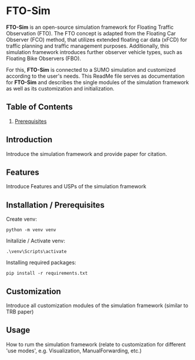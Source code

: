 # FTO-Sim
**FTO-Sim** is an open-source simulation framework for Floating Traffic Observation (FTO). The FTO concept is adapted from the Floating Car Observer (FCO) method, that utilizes extended floating car data (xFCD) for traffic planning and traffic management purposes. Additionally, this simulation framework introduces further observer vehicle types, such as Floating Bike Observers (FBO).

For this, **FTO-Sim** is connected to a SUMO simulation and customized according to the user's needs. This ReadMe file serves as documentation for **FTO-Sim** and describes the single modules of the simulation framework as well as its customization and initialization.

## Table of Contents
1. [Prerequisites](#prerequisites)

## Introduction
Introduce the simulation framework and provide paper for citation.

## Features
Introduce Features and USPs of the simulation framework

## Installation / Prerequisites

Create venv:
```
python -m venv venv
```

Initalizie / Activate venv:
```
.\venv\Scripts\activate
```

Installing required packages:
```
pip install -r requirements.txt
```

## Customization

Introduce all customization modules of the simulation framework (similar to TRB paper)

## Usage

How to rum the simulation framework (relate to customization for different 'use modes', e.g. Visualization, ManualForwarding, etc.)